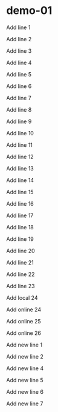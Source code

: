 # demo-01

Add line 1

Add line 2

Add line 3

Add line 4

Add line 5

Add line 6

Add line 7

Add line 8

Add line 9

Add line 10

Add line 11

Add line 12

Add line 13

Add line 14

Add line 15

Add line 16

Add line 17

Add line 18

Add line 19

Add line 20

Add line 21

Add line 22

Add line 23

Add local 24

Add online 24

Add online 25

Add online 26

Add new line 1

Add new line 2

Add new line 4

Add new line 5

Add new line 6

Add new line 7
